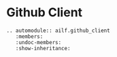 # Github Client

```{eval-rst}
.. automodule:: ailf.github_client
   :members:
   :undoc-members:
   :show-inheritance:
```
